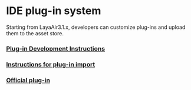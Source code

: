 # IDE plug-in system

Starting from LayaAir3.1.x, developers can customize plug-ins and upload them to the asset store.



### [Plug-in Development Instructions](./plug-in/readme.md)

### [Instructions for plug-in import](./pluginImport/readme.md)

### [Official plug-in](./Layabox/readme.md)




